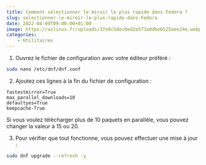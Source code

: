 ```yaml
---
title: Comment sélectionner le miroir le plus rapide dans Fedora ?
slug: selectionner-le-miroir-le-plus-rapide-dans-Fedora
date: 2022-04-09T09:00:00+01:00
image: https://azlinux.fr/uploads/37e8c5dec0ed2e573a0dbe6525aee24e.webp
categories:
    - Utilitaires
---
```


1. Ouvrez le fichier de configuration avec votre éditeur préféré :

```bash
sudo nano /etc/dnf/dnf.conf
```

2. Ajoutez ces lignes à la fin du fichier de configuration :

```
fastestmirror=True
max_parallel_downloads=10
defaultyes=True
keepcache-True
```

Si vous voulez télécharger plus de 10 paquets en parallèle, vous pouvez changer la valeur à 15 ou 20.

3. Pour vérifier que tout fonctionne, vous pouvez effectuer une mise à jour :

```bash
sudo dnf upgrade --refresh -y
```
